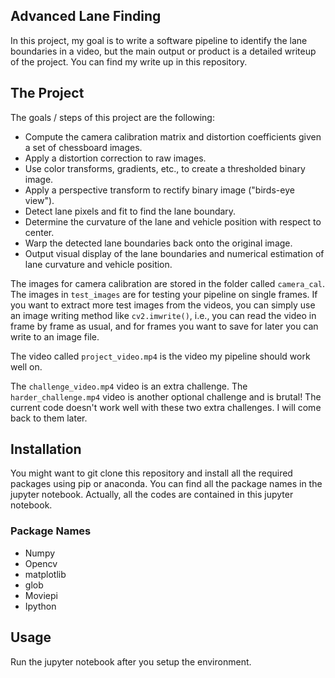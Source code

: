 ## Advanced Lane Finding


In this project, my goal is to write a software pipeline to identify the lane boundaries in a video, but the main output or product is a detailed writeup of the project. You can find my write up in this repository. 

The Project
---

The goals / steps of this project are the following:

* Compute the camera calibration matrix and distortion coefficients given a set of chessboard images.
* Apply a distortion correction to raw images.
* Use color transforms, gradients, etc., to create a thresholded binary image.
* Apply a perspective transform to rectify binary image ("birds-eye view").
* Detect lane pixels and fit to find the lane boundary.
* Determine the curvature of the lane and vehicle position with respect to center.
* Warp the detected lane boundaries back onto the original image.
* Output visual display of the lane boundaries and numerical estimation of lane curvature and vehicle position.

The images for camera calibration are stored in the folder called `camera_cal`.  The images in `test_images` are for testing your pipeline on single frames.  If you want to extract more test images from the videos, you can simply use an image writing method like `cv2.imwrite()`, i.e., you can read the video in frame by frame as usual, and for frames you want to save for later you can write to an image file.  

The video called `project_video.mp4` is the video my pipeline should work well on.  

The `challenge_video.mp4` video is an extra challenge.  The `harder_challenge.mp4` video is another optional challenge and is brutal! The current code doesn't work well with these two extra challenges. I will come back to them later.

## Installation
You might want to git clone this repository and install all the required packages using pip or anaconda. You can find all the package names in the jupyter notebook. Actually, all the codes are contained in this jupyter notebook.
### Package Names
* Numpy
* Opencv
* matplotlib
* glob
* Moviepi
* Ipython
## Usage
Run the jupyter notebook after you setup the environment.
